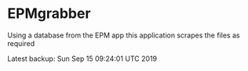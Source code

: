 # EPMgrabber
Using a database from the EPM app this application scrapes the files as required


Latest backup: Sun Sep 15 09:24:01 UTC 2019
